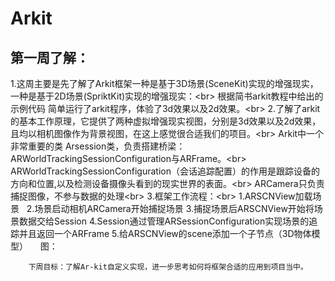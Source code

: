 # Arkit
## 第一周了解：
1.这周主要是先了解了Arkit框架一种是基于3D场景(SceneKit)实现的增强现实，一种是基于2D场景(SpriktKit)实现的增强现实：\<br>
根据简书arkit教程中给出的示例代码 简单运行了arkit程序，体验了3d效果以及2d效果。\<br>
2.了解了arkit的基本工作原理，它提供了两种虚拟增强现实视图，分别是3d效果以及2d效果，且均以相机图像作为背景视图，在这上感觉很合适我们的项目。\<br>
Arkit中一个非常重要的类 Arsession类，负责搭建桥梁：ARWorldTrackingSessionConfiguration与ARFrame。\<br>
ARWorldTrackingSessionConfiguration（会话追踪配置）的作用是跟踪设备的方向和位置,以及检测设备摄像头看到的现实世界的表面。\<br>
ARCamera只负责捕捉图像，不参与数据的处理\<br>
3.框架工作流程：\<br>
            1.ARSCNView加载场景
            2.场景启动相机ARCamera开始捕捉场景
            3.捕捉场景后ARSCNView开始将场景数据交给Session
            4.Session通过管理ARSessionConfiguration实现场景的追踪并且返回一个ARFrame
            5.给ARSCNView的scene添加一个子节点（3D物体模型）
            图：
        
        下周目标：了解Ar-kit自定义实现，进一步思考如何将框架合适的应用到项目当中。

